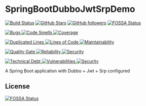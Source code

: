 # SpringBootDubboJwtSrpDemo

[![Build Status](https://travis-ci.com/Librazy/SpringBootDubboJwtSrpDemo.svg?branch=master)](https://travis-ci.com/Librazy/SpringBootDubboJwtSrpDemo)
[![GitHub Stars](https://img.shields.io/github/stars/librazy/SpringBootDubboJwtSrpDemo.svg?style=plastic&label=Stars)](https://github.com/Librazy/SpringBootDubboJwtSrpDemo/stargazers)
[![GitHub followers](https://img.shields.io/github/followers/librazy.svg?style=plastic&label=Follow)](https://github.com/Librazy?tab=followers)
[![FOSSA Status](https://app.fossa.io/api/projects/git%2Bgithub.com%2FH-Y-K-T-G%2FHyperKitBlog.svg?type=shield)](https://app.fossa.io/projects/git%2Bgithub.com%2FH-Y-K-T-G%2FHyperKitBlog?ref=badge_shield)

[
![Bugs](https://sonarcloud.io/api/project_badges/measure?project=HyperKit&metric=bugs)
![Code Smells](https://sonarcloud.io/api/project_badges/measure?project=HyperKit&metric=code_smells)
![Coverage](https://sonarcloud.io/api/project_badges/measure?project=HyperKit&metric=coverage)
](https://sonarcloud.io/dashboard?id=HyperKit)

[
![Duplicated Lines](https://sonarcloud.io/api/project_badges/measure?project=HyperKit&metric=duplicated_lines_density)
![Lines of Code](https://sonarcloud.io/api/project_badges/measure?project=HyperKit&metric=ncloc)
![Maintainability](https://sonarcloud.io/api/project_badges/measure?project=HyperKit&metric=sqale_rating)
](https://sonarcloud.io/dashboard?id=HyperKit)

[
![Quality Gate](https://sonarcloud.io/api/project_badges/measure?project=HyperKit&metric=alert_status)
![Reliability](https://sonarcloud.io/api/project_badges/measure?project=HyperKit&metric=reliability_rating)
![Security](https://sonarcloud.io/api/project_badges/measure?project=HyperKit&metric=security_rating)
](https://sonarcloud.io/dashboard?id=HyperKit)

[
![Technical Debt](https://sonarcloud.io/api/project_badges/measure?project=HyperKit&metric=sqale_index)
![Vulnerabilities](https://sonarcloud.io/api/project_badges/measure?project=HyperKit&metric=vulnerabilities)
![Security](https://sonarcloud.io/api/project_badges/measure?project=HyperKit&metric=security_rating)
](https://sonarcloud.io/dashboard?id=HyperKit)


A Spring Boot application with Dubbo + Jwt + Srp configured


## License
[![FOSSA Status](https://app.fossa.io/api/projects/git%2Bgithub.com%2FH-Y-K-T-G%2FHyperKitBlog.svg?type=large)](https://app.fossa.io/projects/git%2Bgithub.com%2FH-Y-K-T-G%2FHyperKitBlog?ref=badge_large)